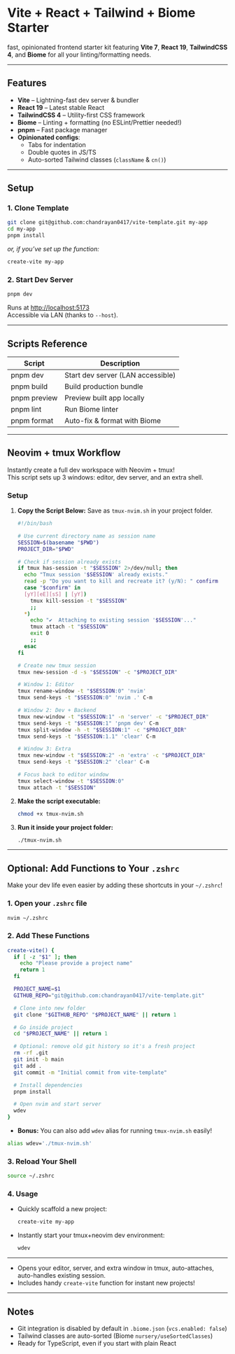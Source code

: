 # Vite + React + Tailwind + Biome Starter

fast, opinionated frontend starter kit featuring **Vite 7**, **React 19**, **TailwindCSS 4**, and **Biome** for all your linting/formatting needs.

---

## Features

- **Vite** – Lightning-fast dev server & bundler
- **React 19** – Latest stable React
- **TailwindCSS 4** – Utility-first CSS framework
- **Biome** – Linting + formatting (no ESLint/Prettier needed!)
- **pnpm** – Fast package manager
- **Opinionated configs**:
  - Tabs for indentation
  - Double quotes in JS/TS
  - Auto-sorted Tailwind classes (`className` & `cn()`)

---

## Setup

### 1. Clone Template

```bash
git clone git@github.com:chandrayan0417/vite-template.git my-app
cd my-app
pnpm install
```

_or, if you’ve set up the function:_

```bash
create-vite my-app
```

### 2. Start Dev Server

```bash
pnpm dev
```
Runs at [http://localhost:5173](http://localhost:5173)  
Accessible via LAN (thanks to `--host`).

---

## Scripts Reference

| Script        | Description                          |
|---------------|--------------------------------------|
| pnpm dev      | Start dev server (LAN accessible)    |
| pnpm build    | Build production bundle              |
| pnpm preview  | Preview built app locally            |
| pnpm lint     | Run Biome linter                     |
| pnpm format   | Auto-fix & format with Biome         |

---

## Neovim + tmux Workflow

Instantly create a full dev workspace with Neovim + tmux!  
This script sets up 3 windows: editor, dev server, and an extra shell.

### Setup

1. **Copy the Script Below:**
    Save as `tmux-nvim.sh` in your project folder.

    ```bash
    #!/bin/bash

    # Use current directory name as session name
    SESSION=$(basename "$PWD")
    PROJECT_DIR="$PWD"

    # Check if session already exists
    if tmux has-session -t "$SESSION" 2>/dev/null; then
      echo "Tmux session '$SESSION' already exists."
      read -p "Do you want to kill and recreate it? (y/N): " confirm
      case "$confirm" in
      [yY][eE][sS] | [yY])
        tmux kill-session -t "$SESSION"
        ;;
      *)
        echo "✔️  Attaching to existing session '$SESSION'..."
        tmux attach -t "$SESSION"
        exit 0
        ;;
      esac
    fi

    # Create new tmux session
    tmux new-session -d -s "$SESSION" -c "$PROJECT_DIR"

    # Window 1: Editor
    tmux rename-window -t "$SESSION:0" 'nvim'
    tmux send-keys -t "$SESSION:0" 'nvim .' C-m

    # Window 2: Dev + Backend
    tmux new-window -t "$SESSION:1" -n 'server' -c "$PROJECT_DIR"
    tmux send-keys -t "$SESSION:1" 'pnpm dev' C-m
    tmux split-window -h -t "$SESSION:1" -c "$PROJECT_DIR"
    tmux send-keys -t "$SESSION:1.1" 'clear' C-m

    # Window 3: Extra
    tmux new-window -t "$SESSION:2" -n 'extra' -c "$PROJECT_DIR"
    tmux send-keys -t "$SESSION:2" 'clear' C-m

    # Focus back to editor window
    tmux select-window -t "$SESSION:0"
    tmux attach -t "$SESSION"
    ```

2. **Make the script executable:**

    ```bash
    chmod +x tmux-nvim.sh
    ```

3. **Run it inside your project folder:**

    ```bash
    ./tmux-nvim.sh
    ```

---

## Optional: Add Functions to Your `.zshrc`

Make your dev life even easier by adding these shortcuts in your `~/.zshrc`!

### 1. Open your `.zshrc` file

```bash
nvim ~/.zshrc
```

### 2. Add These Functions

```bash
create-vite() {
  if [ -z "$1" ]; then
    echo "Please provide a project name"
    return 1
  fi

  PROJECT_NAME=$1
  GITHUB_REPO="git@github.com:chandrayan0417/vite-template.git"

  # Clone into new folder
  git clone "$GITHUB_REPO" "$PROJECT_NAME" || return 1

  # Go inside project
  cd "$PROJECT_NAME" || return 1

  # Optional: remove old git history so it's a fresh project
  rm -rf .git
  git init -b main
  git add .
  git commit -m "Initial commit from vite-template"

  # Install dependencies
  pnpm install

  # Open nvim and start server
  wdev
}
```

- **Bonus:** You can also add `wdev` alias for running `tmux-nvim.sh` easily!

```bash
alias wdev='./tmux-nvim.sh'
```

### 3. Reload Your Shell

```bash
source ~/.zshrc
```

### 4. Usage

- Quickly scaffold a new project:
    ```bash
    create-vite my-app
    ```
- Instantly start your tmux+neovim dev environment:
    ```bash
    wdev
    ```

---

- Opens your editor, server, and extra window in tmux, auto-attaches, auto-handles existing session.  
- Includes handy `create-vite` function for instant new projects!

---

## Notes

- Git integration is disabled by default in `.biome.json` (`vcs.enabled: false`)
- Tailwind classes are auto-sorted (Biome `nursery/useSortedClasses`)
- Ready for TypeScript, even if you start with plain React
